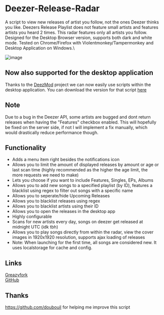 # Deezer-Release-Radar
A script to view new releases of artist you follow, not the ones Deezer thinks you like. Deezers Release Playlist does not feature small artists and features artists you heard 2 times. This radar features only all artists you follow. Designed for the Desktop Browser version, supports both dark and white mode. Tested on Chrome/Firefox with Violentmonkey/Tampermonkey and Desktop Application on Windows.\

![image](https://github.com/user-attachments/assets/8c2ea203-a649-42ca-950d-f6447af104af)

## Now also supported for the desktop application
Thanks to the [DeezMod](https://github.com/bertigert/DeezMod) project we can now easily use scripts within the desktop application. You can download the version for that script [here](https://github.com/bertigert/DeezMod/tree/main/plugins/release_radar)

## Note
Due to a bug in the Deezer API, some artists are bugged and dont return releases when having the "Features" checkbox enabled. This will hopefully be fixed on the server side, if not I will implement a fix manually, which would drastically reduce performance though.

## Functionality
- Adds a menu item right besides the notifications icon
- Allows you to limit the amount of displayed releases by amount or age or last scan time (highly recommended as the higher the age limit, the more requests we need to make)
- Lets you choose if you want to include Features, Singles, EPs, Albums
- Allows you to add new songs to a specified playlist (by ID), features a blacklist using regex to filter out songs with a specific name
- Allows you to seperate/hide Upcoming Releases
- Allows you to blacklist releases using regex
- Allows you to blacklist artists using their ID
- Allows you to open the releases in the desktop app
- Highly configurable
- Scans for new artists every day, songs on deezer get released at midnight UTC (idk tbh)
- Allows you to play songs directly from within the radar, view the cover images in 1920x1920 resolution, supports ajax loading of releases
- Note: When launching for the first time, all songs are considered new. It uses localstorage for cache and config.

## Links
[Greazyfork](https://greasyfork.org/en/scripts/510955-deezer-release-radar)\
[GitHub](https://github.com/bertigert/Deezer-Release-Radar)

## Thanks
https://github.com/doubouil for helping me improve this script
